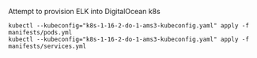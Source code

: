 Attempt to provision ELK into DigitalOcean k8s

```
kubectl --kubeconfig="k8s-1-16-2-do-1-ams3-kubeconfig.yaml" apply -f manifests/pods.yml
kubectl --kubeconfig="k8s-1-16-2-do-1-ams3-kubeconfig.yaml" apply -f manifests/services.yml
```